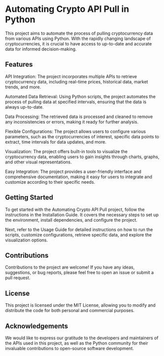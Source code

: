 # Automating Crypto API Pull in Python
This project aims to automate the process of pulling cryptocurrency data from various APIs using Python. With the rapidly changing landscape of cryptocurrencies, it is crucial to have access to up-to-date and accurate data for informed decision-making.

## Features
API Integration: The project incorporates multiple APIs to retrieve cryptocurrency data, including real-time prices, historical data, market trends, and more.

Automated Data Retrieval: Using Python scripts, the project automates the process of pulling data at specified intervals, ensuring that the data is always up-to-date.

Data Processing: The retrieved data is processed and cleaned to remove any inconsistencies or errors, making it ready for further analysis.

Flexible Configurations: The project allows users to configure various parameters, such as the cryptocurrencies of interest, specific data points to extract, time intervals for data updates, and more.

Visualization: The project offers built-in tools to visualize the cryptocurrency data, enabling users to gain insights through charts, graphs, and other visual representations.

Easy Integration: The project provides a user-friendly interface and comprehensive documentation, making it easy for users to integrate and customize according to their specific needs.

## Getting Started
To get started with the Automating Crypto API Pull project, follow the instructions in the Installation Guide. It covers the necessary steps to set up the environment, install dependencies, and configure the project.

Next, refer to the Usage Guide for detailed instructions on how to run the scripts, customize configurations, retrieve specific data, and explore the visualization options.

## Contributions
Contributions to the project are welcome! If you have any ideas, suggestions, or bug reports, please feel free to open an issue or submit a pull request.

## License
This project is licensed under the MIT License, allowing you to modify and distribute the code for both personal and commercial purposes.

## Acknowledgements
We would like to express our gratitude to the developers and maintainers of the APIs used in this project, as well as the Python community for their invaluable contributions to open-source software development.
